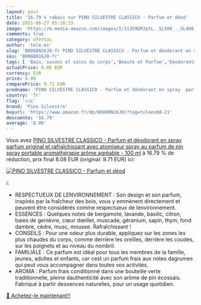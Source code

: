 ```yaml
---
layout: post
title: '16.79 % rabais sur PINO SILVESTRE CLASSICO - Parfum et déod'
date: 2021-06-27 05:18:33
image: 'https://m.media-amazon.com/images/I/313G9DMJptL._SL500_._SL400_.jpg'
comments: true
category: ofertas
author: 'tole.es'
slug: 'B0088N16J0-fr PINO SILVESTRE CLASSICO - Parfum et déodorant en spray...'
sku: 'B0088N16J0-fr'
tags: [ 'Bain, savons et soins du corps','Beauté et Parfum','Déodorants et anti-transpirants','pino silvestre', ]
actualPrice: 8.08 EUR
currency: EUR
price: 8.08
comparePrice: 9.71 EUR
prodname: 'PINO SILVESTRE CLASSICO - Parfum et déodorant en spray  parfum original et rafraîchissant avec atomiseur  spray au parfum de pin  spray portable  aromathérapie  arôme agréable - 100 ml'
country: 'fr'
flag: '🇫🇷'
brand: 'Pino Silvestre'
buyurl: 'https://www.amazon.fr/dp/B0088N16J0/?tag=tolees0d-21'
descuento: '16.79'
average: '8.08'
---
```


Vous avez [PINO SILVESTRE CLASSICO - Parfum et déodorant en spray  parfum original et rafraîchissant avec atomiseur  spray au parfum de pin  spray portable  aromathérapie  arôme agréable - 100 ml](https://www.amazon.fr/dp/B0088N16J0/?tag=tolees0d-21)  à  16.79 % de réduction, prix final  8.08 EUR (original: 9.71 EUR) ici:

[![PINO SILVESTRE CLASSICO - Parfum et déod](https://m.media-amazon.com/images/I/313G9DMJptL._SL500_._SL400_.jpg)](https://www.amazon.fr/dp/B0088N16J0/?tag=tolees0d-21)

ℹ️:

- RESPECTUEUX DE LENVIRONNEMENT : Son design et son parfum, inspirés par la fraîcheur des bois, vous y emmènent directement et peuvent être considérés comme respectueux de lenvironnement.
- ESSENCES : Quelques notes de bergamote, lavande, basilic, citron, baies de genièvre, cœur dœillet, muscade, géranium, sapin, thym, fond dambre, cèdre, musc, mousse. Rafraîchissant !
- CONSEILS : Pour une odeur plus durable, appliquez sur les zones les plus chaudes du corps, comme derrière les oreilles, derrière les coudes, sur les poignets et au niveau du nombril.
- FAMILIALE : Ce parfum est idéal pour tous les membres de la famille, jeunes, adultes et enfants, car cest un parfum frais aux notes dagrumes qui peut vous accompagner dans toutes vos activités.
- AROMA : Parfum frais conditionné dans une bouteille verte traditionnelle, pleine dauthenticité avec son arôme de pin écossais. Fabriqué à partir dessences naturelles, pour un usage quotidien.

[🛒 Achetez-le maintenant!!](https://www.amazon.fr/dp/B0088N16J0/?tag=tolees0d-21)
